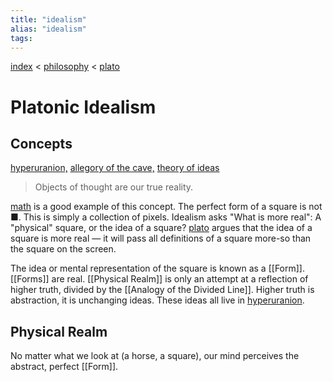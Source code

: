 ```yaml
---
title: "idealism"
alias: "idealism"
tags: 
---
```


[index](/.md) < [philosophy](1-philosophy.md) < [plato](plato.md)

# Platonic Idealism

## Concepts
[hyperuranion,](hyperuranion.md) [allegory of the cave,](allegory-cave.md)
[theory of ideas](theory-of-ideas.md)



> Objects of thought are our true reality.

[math](1-mathematics.md) is a good example of this concept. The perfect form of a square is not ■. This is simply a collection of pixels. Idealism asks "What is more real": A "physical" square, or the idea of a square? [plato](plato.md) argues that the idea of a square is more real — it will pass all definitions of a square more-so than the square on the screen. 

The idea or mental representation of the square is known as a [[Form]]. [[Forms]] are real. [[Physical Realm]] is only an attempt at a reflection of higher truth, divided by the [[Analogy of the Divided Line]]. Higher truth is abstraction, it is unchanging ideas. These ideas all live in [hyperuranion](hyperuranion.md).

## Physical Realm 
No matter what we look at (a horse, a square), our mind perceives the abstract, perfect [[Form]].

